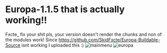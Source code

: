 # Europa-1.1.5 that is actually working!!
Fxcte_ fix your shit pls, your version doesn't render the chunks and non of the modules work! Since https://github.com/SkidFxcte/Europa-Buildable-Source isnt working I uploaded this :)
![mainmenu](https://user-images.githubusercontent.com/79189729/142767106-fe21717b-f1bf-4fbd-a966-552f1cee0729.png)
![europa](https://user-images.githubusercontent.com/79189729/142767107-ff3ec74c-1cdc-44a7-a29a-b1db83e38a58.jpg)

